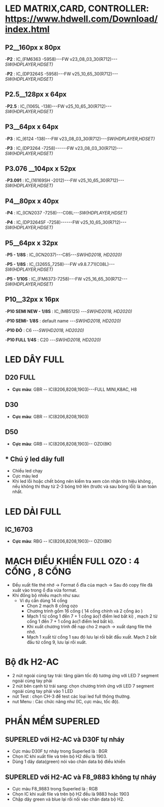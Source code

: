 # LED MATRIX,CARD, CONTROLLER: https://www.hdwell.com/Download/index.html


## P2__160px x 80px
-**P2** : IC_(FM6363 -5958)---FW v23_08_03_30(R712)---_SW(HDPLAYER,HDSET)_

-**P2** : IC_(DP3264S -5958)---FW v25_10_65_30(R712)---_SW(HDPLAYER,HDSET)_


## P2.5__128px x 64px
-**P2.5** : IC_(1065L -138)---FW v25_10_65_30(R712)---_SW(HDPLAYER,HDSET)_


## P3__64px x 64px
-**P3** : IC_(6124 -138)---FW v23_08_03_30(R712)---_SW(HDPLAYER,HDSET)_

-**P3** : IC_(DP3264 -7258)------FW v23_08_03_30(R712)---_SW(HDPLAYER,HDSET)_

## P3.076 __104px x 52px
-**P3.091** : IC_(16169SH -2012)---FW v25_10_65_30(R712)---_SW(HDPLAYER,HDSET)_



## P4__80px x 40px 
-**P4** : IC_(ICN2037 -7258)---C08L---_SW(HDPLAYER,HDSET)_



-**P4** : IC_(DP3264SF -7258)------FW v25_10_65_30(R712)---_SW(HDPLAYER,HDSET)_



## P5__64px x 32px
-**P5 - 1/8S** : IC_(ICN2037)---C85---_SW(HD2018, HD2020)_

-**P5 - 1/8S** : IC_(3265S_7258)---FW v9.8.7.71(C08L)---_SW(HDPLAYER,HDSET)_

-**P5 - 1/10S** : IC_(FM6373-7258)---FW v25_16_65_30(R712---_SW(HDPLAYER,HDSET)_


## P10__32px x 16px
-**P10 SEMI NEW - 1/8S** : IC_(MB5125) ---_SW(HD2018, HD2020)_

-**P10 SEMI- 1/8S** : default name ---_SW(HD2018, HD2020)_

-**P10 ĐỎ** : C6  ---_SW(HD2018, HD2020)_

-**P10 FULL 1/4S** : C20 ---_SW(HD2018, HD2020)_


#




# LED DÂY FULL

## D20 FULL 
- **Cực màu**: GBR -- IC(8206,8208,1903)---FULL MINI,K8AC, H8

## D30 
- **Cực màu**: GBR -- IC(8206,8208,1903)

## D50 
- **Cực màu**: GRB -- IC(8206,8208,1903)-- OZO(8K)

## * Chú ý led dây full
  + Chiều led chạy
  + Cực màu led
  + Khi led lỗi hoặc chết bóng nên kiểm tra xem còn nhận tín hiệu không , nếu không thi thay từ 2-3 bóng trở lên (trước và sau bóng lỗi) là an toàn nhất.

# LED DẢI FULL 

## IC_16703
- **Cực màu**: RBG -- IC(8206,8208,1903)-- OZO(8K) 


# MẠCH ĐIỀU KHIỂN FULL OZO : 4 CỔNG , 8 CỔNG 
- Đều xuất file thẻ nhớ -> Format ổ đĩa của mạch -> Sau đó copy file đã xuất vào trong ổ đia vừa format.
- Khi đồng bộ nhiều mạch như sau:
    - Ví dụ cần dùng 14 cổng
      + Chọn 2 mạch 8 cổng ozo
      + Chương trình gồm 16 cổng ( 14 cổng chính và 2 cổng ảo )
      + Mạch 1 từ cổng 1 đến 7 + 1 cổng ảo(1 điểm led bất kì) , mạch 2 từ cổng 1 đến 7 + 1 cổng ảo(1 điểm led bất kì).
      + Khi xuất chương trình để nạp cho 2 mạch -> xuất dạng file thẻ nhớ.
      + Mạch 1 xuất từ cổng 1 sau đó lưu lại rồi bắt đầu xuất. Mạch 2 bắt đầu từ cổng 9, lưu lại rồi xuất.

# Bộ đk H2-AC
- 2 nút ngoài cùng tay trái: tăng giảm tốc độ tương ứng với LED 7 segment ngoài cùng tay phải
- 2 nút bên cạnh từ trái sang: chọn chương trình ứng với LED 7 segment ngoài cùng tay phải vào 1 LED
- nút Test : chọn CH-3 để test các loại led full thông thường.
- nut Menu : Các chức năng như (IC, cực màu, tốc độ).
  

# PHẦN MỀM SUPERLED

## SUPERLED với H2-AC và D30F tự nháy
- Cực màu D30F tự nháy trong Superled là : BGR
- Chọn IC khi xuất file và trên bộ H2 đều là 1903.
- Dùng 1 dây data(green) nói vào chân data bộ điều khiển


## SUPERLED với H2-AC và F8_9883 không tự nháy
- Cực màu F8_9883 trong Superled là : RGB
- Chọn IC khi xuất file và trên bộ H2 đều là 9883 hoặc 1903
- Chặp dây green và blue lại rồi nối vào chân data bộ H2.
















